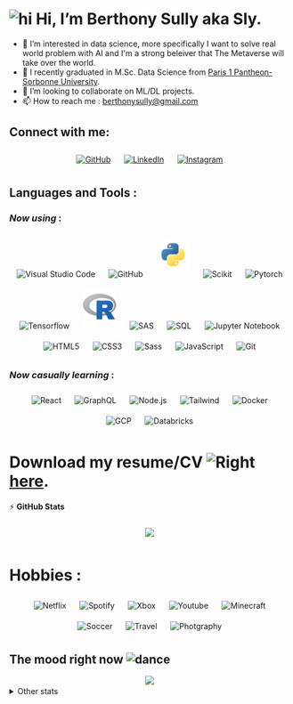 # <img src="https://user-images.githubusercontent.com/1303154/88677602-1635ba80-d120-11ea-84d8-d263ba5fc3c0.gif" width="28px" height="28px" alt="hi"> Hi, I’m Berthony Sully aka Sly.

- 👀 I’m interested in data science, more specifically I want to solve real world problem with AI and I'm a strong beleiver that The Metaverse will take over the world.
- 🌱 I recently graduated in M.Sc. Data Science from [Paris 1 Pantheon-Sorbonne University](https://www.pantheonsorbonne.fr/).
- 💞️ I’m looking to collaborate on ML/DL projects.
- 📫 How to reach me : berthonysully@gmail.com


## Connect with me:  

<!-- [<img alt="LinkedIn" height="60" style="padding:10px; display:inline-block" src="https://img.shields.io/static/v1?label=&message=Berthony Sully&color=0A66C2&style=for-the-badge&logo=linkedin">][linkedin]
[<img alt="GitHub" height="60" style="padding:10px; display:inline-block" src="https://img.shields.io/static/v1?label=&message=htsull&color=000&style=for-the-badge&logo=github&logoColor=white">][github]
[<img alt="Instagram" height="60" style="padding:10px; display:inline-block" src="https://img.shields.io/static/v1?label=&message=htsull_&color=E4405F&style=for-the-badge&logo=Instagram&logoColor=white">][instagram] -->

<div align="center">
<a href=[github]><img style="padding:10px;" src="https://img.shields.io/static/v1?label=&message=htsull&color=000&style=for-the-badge&logo=github&logoColor=white"
alt="GitHub" height="32" /></a>
<a href=[linkedin]><img style="padding:10px;" src="https://img.shields.io/static/v1?label=&message=Berthony Sully&color=0A66C2&style=for-the-badge&logo=linkedin" 
alt="LinkedIn" height="32"/></a>
<a href=[instagram]><img style="padding:10px;" src="https://img.shields.io/static/v1?label=&message=htsull_&color=E4405F&style=for-the-badge&logo=Instagram&logoColor=white" 
alt="Instagram" height="32"/></a>
</div>


## **Languages and Tools :**
### ***Now using*** :

<div align="center">
<img alt="Visual Studio Code" width="60px" src="https://cdn.jsdelivr.net/gh/devicons/devicon/icons/vscode/vscode-original.svg" style="padding:10px;" />
<img alt="GitHub" width="60px" src="https://cdn-icons-png.flaticon.com/512/5968/5968866.png" style="padding:10px;"/>
<img alt="Python" width="60px" src="https://raw.githubusercontent.com/github/explore/80688e429a7d4ef2fca1e82350fe8e3517d3494d/topics/python/python.png" style="padding:10px;" />
<img alt="Scikit" width="100" src="https://upload.wikimedia.org/wikipedia/commons/thumb/0/05/Scikit_learn_logo_small.svg/260px-Scikit_learn_logo_small.svg.png?20180808062052" style="padding:10px;" />
<img alt="Pytorch" width="60" src="https://cdn.icon-icons.com/icons2/2699/PNG/512/pytorch_logo_icon_170820.png" style="padding:10px;" />
<img alt="Tensorflow" width="60" src="https://cdn.icon-icons.com/icons2/2699/PNG/512/tensorflow_logo_icon_168671.png" style="padding:10px;" />
<img alt="R" width="60px" src="https://raw.githubusercontent.com/github/explore/80688e429a7d4ef2fca1e82350fe8e3517d3494d/topics/r/r.png" style="padding:10px;" />
<img alt="SAS" width="60px" src="https://cdn.icon-icons.com/icons2/2699/PNG/512/sas_logo_icon_170761.png" style="padding:10px;" />
<img alt="SQL" width="60px" src="https://user-images.githubusercontent.com/31166555/202423758-ffb4e897-94de-4ada-b0a9-fb75a6dc11e2.png" style="padding:10px;" />
<img alt="Jupyter Notebook" width="60px" src="https://cdn.icon-icons.com/icons2/2667/PNG/512/jupyter_app_icon_161280.png" style="padding:10px;" />
<img alt="HTML5" width="60px" src="https://cdn.jsdelivr.net/gh/devicons/devicon/icons/html5/html5-original.svg" style="padding:10px;" />
<img alt="CSS3" width="60px" src="https://cdn.jsdelivr.net/gh/devicons/devicon/icons/css3/css3-original.svg" style="padding:10px;" />
<img alt="Sass" width="60px" src="https://cdn.jsdelivr.net/gh/devicons/devicon/icons/sass/sass-original.svg" style="padding:10px;" />
<img alt="JavaScript" width="60px" src="https://cdn.jsdelivr.net/gh/devicons/devicon/icons/javascript/javascript-original.svg" style="padding:10px;" />
<img alt="Git" width="60px" src="https://cdn.icon-icons.com/icons2/2107/PNG/512/file_type_git_icon_130581.png" style="padding:10px;" />
</div>

### ***Now casually learning*** :

<div align="center">
<img alt="React" width="60px" src="https://cdn.jsdelivr.net/gh/devicons/devicon/icons/react/react-original.svg" style="padding:10px;" />
<img alt="GraphQL" width="60px" src="https://cdn.jsdelivr.net/gh/devicons/devicon/icons/graphql/graphql-plain.svg" style="padding:10px;" />
<img alt="Node.js" width="60px" src="https://cdn.jsdelivr.net/gh/devicons/devicon/icons/nodejs/nodejs-original.svg" style="padding:10px;" />
<img alt="Tailwind" width="60px" src="https://cdn.icon-icons.com/icons2/2107/PNG/512/file_type_tailwind_icon_130128.png" style="padding:10px;" />
<img alt="Docker" width="60px" src="https://cdn.icon-icons.com/icons2/2107/PNG/512/file_type_docker_icon_130643.png" style="padding:10px;" />
<img alt="GCP" width="60px" src="https://cdn.icon-icons.com/icons2/2107/PNG/512/folder_type_gcp_icon_129965.png" style="padding:10px;" />
<img alt="Databricks" width="60px" src="https://cdn.icon-icons.com/icons2/2699/PNG/512/databricks_logo_icon_170295.png" style="padding:10px;" />
</div>


# **Download my resume/CV <img alt="Right" height="25px" src="https://cdn.icon-icons.com/icons2/3571/PNG/512/arrows_forward_right_next_icon_225565.png"/> [here](../Resume/Mila_CV.pdf).**

 :zap: **GitHub Stats**

<!-- [![GitHub stats-Dark](https://github-readme-stats-htsull.vercel.app/api?username=htsull&show_icons=true&theme=dark&hide=contribs,prs#gh-dark-mode-only)](<img src="https://github-readme-stats-htsull.vercel.app/api?username=htsull&show_icons=true&theme=dark&hide=contribs,prs#gh-dark-mode-only">)
[![GitHub stats-Light](https://github-readme-stats-htsull.vercel.app/api?username=htsull&show_icons=true&theme=default&hide=contribs,prs#gh-light-mode-only)](<img src="https://github-readme-stats-htsull.vercel.app/api?username=htsull&show_icons=true&theme=default&hide=contribs,prs#gh-light-mode-only">) -->

<div align="center">
<a href=#>
    <img style="padding:10px;" 
    src="https://github-readme-stats-htsull.vercel.app/api?username=htsull&show_icons=true&theme=dark&hide=contribs,prs#gh-dark-mode-only/">
</a>
<!-- 
<a href=#>
    <img style="padding:10px;" 
    src="https://github-readme-stats-htsull.vercel.app/api?username=htsull&show_icons=true&theme=default&hide=contribs,prs#gh-light-mode-only/">
</a> -->
</div>

# Hobbies :
<div align="center">
<img alt="Netflix" width="60px" src="https://cdn.icon-icons.com/icons2/2699/PNG/512/netflix_logo_icon_170919.png" style="padding:10px;" />
<img alt="Spotify" width="60px" src="https://cdn.icon-icons.com/icons2/836/PNG/512/Spotify_icon-icons.com_66783.png" style="padding:10px;" />
<img alt="Xbox" width="60px" src="https://cdn.icon-icons.com/icons2/2699/PNG/512/xbox_logo_icon_169692.png" style="padding:10px;" />
<img alt="Youtube" width="60px" src="https://cdn.icon-icons.com/icons2/2699/PNG/512/youtube_logo_icon_168737.png" style="padding:10px;" />
<img alt="Minecraft" width="60px" src="https://cdn.icon-icons.com/icons2/2699/PNG/512/minecraft_logo_icon_168974.png" style="padding:10px;" />
<img alt="Soccer" width="60px" src="https://cdn.icon-icons.com/icons2/1036/PNG/256/Soccer_Ball_icon-icons.com_76265.png" style="padding:10px;" />
<img alt="Travel" width="60px" src="https://cdn.icon-icons.com/icons2/2240/PNG/512/world_travel_icon_134840.png" style="padding:10px;" />
<img alt="Photgraphy" width="60px" src="https://cdn.icon-icons.com/icons2/1461/PNG/512/2998131-camera-photo-photography_99870.png" style="padding:10px;" />
</div>




## The mood right now <img src="https://media.tenor.com/QM_cFM0ZFx0AAAAi/dancing-guy-tanzen.gif" width="60px" height="60px" alt="dance">
<div align="center">
<a href=#>
    <img style="width : 60%;" 
    src="https://spotify-github-profile.vercel.app/api/view?uid=31os3o343athz3c2dxcwietzdb4i&cover_image=true&theme=default&show_offline=true&background_color=0A0C10">
</a>
</div>

[linkedin]: https://www.linkedin.com/in/b-sully/
[github]: https://www.github.com/htsull/
[instagram]:https://www.instagram.com/htsull_/

<details>
<summary> Other stats </Summary>


<div align="center" style = "display : flex-1 ; padding : 5px; align-items : center">
<img style = "padding : 10px;" src ="https://github-readme-stats.vercel.app/api/top-langs/?username=htsull&theme=transparent"/>

<img style = "padding : 10px;" src ="https://github-readme-stats.vercel.app/api/wakatime?username=htsull&theme=transparent"/>
</div>

</details>


